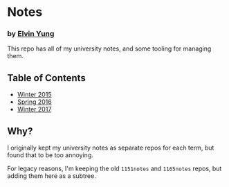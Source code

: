 # Notes
### by [Elvin Yung](https://github.com/elvinyung)

This repo has all of my university notes, and some tooling for managing them.

## Table of Contents
* [Winter 2015](1151)
* [Spring 2016](1165)
* [Winter 2017](1171)

## Why?
I originally kept my university notes as separate repos for each term, but found that to be too annoying.

For legacy reasons, I'm keeping the old `1151notes` and `1165notes` repos, but adding them here as a subtree.
